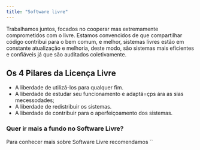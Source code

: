 ```yaml
---
title: "Software livre"
---
```


Trabalhamos juntos, focados no cooperar mas extremamente comprometidos com o livre. Estamos convencidos de que compartilhar código contribui para o bem comum, e melhor, sistemas livres estão em constante atualização e melhoria, deste modo, são sistemas mais eficientes e confiáveis já que são auditados coletivamente.

## Os 4 Pilares da Licença Livre

- A liberdade de utilizá-los para qualquer fim.
- A liberdade de estudar seu funcionamento e adaptá=çps ára as sias mecessodades;
- A liberdade de redistribuir os sistemas.
- A liberdade de contribuir para o aperfeiçoamento dos sistemas.

### Quer ir mais a fundo no Software Livre?

Para conhecer mais sobre Software Livre recomendamos ``
